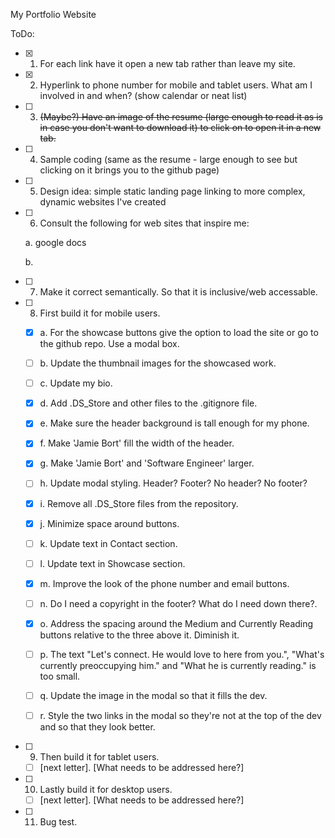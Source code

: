 My Portfolio Website

ToDo:

- [X] 1. For each link have it open a new tab rather than leave my site.
- [X] 2. Hyperlink to phone number for mobile and tablet users.
What am I involved in and when? (show calendar or neat list)
- [ ] 3. ~~(Maybe?) Have an image of the resume (large enough to read it as is in case you don't want to download it) to click on to open it in a new tab.~~
- [ ] 4. Sample coding (same as the resume - large enough to see but clicking on it brings you to the github page)
- [ ] 5. Design idea: simple static landing page linking to more complex, dynamic websites I've created
- [ ] 6. Consult the following for web sites that inspire me:

  a. google docs

  b.

- [ ] 7. Make it correct semantically. So that it is inclusive/web accessable.
- [ ] 8. First build it for mobile users.

  - [X] a. For the showcase buttons give the option to load the site or go to the github repo. Use a modal box.

  - [ ] b. Update the thumbnail images for the showcased work.

  - [ ] c. Update my bio.

  - [X] d. Add .DS_Store and other files to the .gitignore file.

  - [X] e. Make sure the header background is tall enough for my phone.

  - [X] f. Make 'Jamie Bort' fill the width of the header.

  - [X] g. Make 'Jamie Bort' and 'Software Engineer' larger.

  - [ ] h. Update modal styling. Header? Footer? No header? No footer?

  - [X] i. Remove all .DS_Store files from the repository.

  - [X] j. Minimize space around buttons.

  - [ ] k. Update text in Contact section.

  - [ ] l. Update text in Showcase section.

  - [X] m. Improve the look of the phone number and email buttons.

  - [ ] n. Do I need a copyright in the footer? What do I need down there?.

  - [X] o. Address the spacing around the Medium and Currently Reading buttons relative to the three above it. Diminish it.

  - [ ] p. The text "Let's connect. He would love to here from you.", "What's currently preoccupying him." and "What he is currently reading." is too small.

  - [ ] q. Update the image in the modal so that it fills the dev.

  - [ ] r. Style the two links in the modal so they're not at the top of the dev and so that they look better.


- [ ] 9. Then build it for tablet users.

  - [ ] [next letter]. [What needs to be addressed here?]

- [ ] 10. Lastly build it for desktop users.

  - [ ] [next letter]. [What needs to be addressed here?]

- [ ] 11. Bug test.
